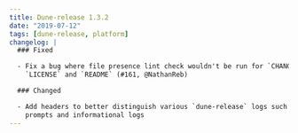 ```yaml
---
title: Dune-release 1.3.2
date: "2019-07-12"
tags: [dune-release, platform]
changelog: |
  ### Fixed

  - Fix a bug where file presence lint check wouldn't be run for `CHANGES`,
    `LICENSE` and `README` (#161, @NathanReb)

  ### Changed

  - Add headers to better distinguish various `dune-release` logs such as user
    prompts and informational logs
---
```

